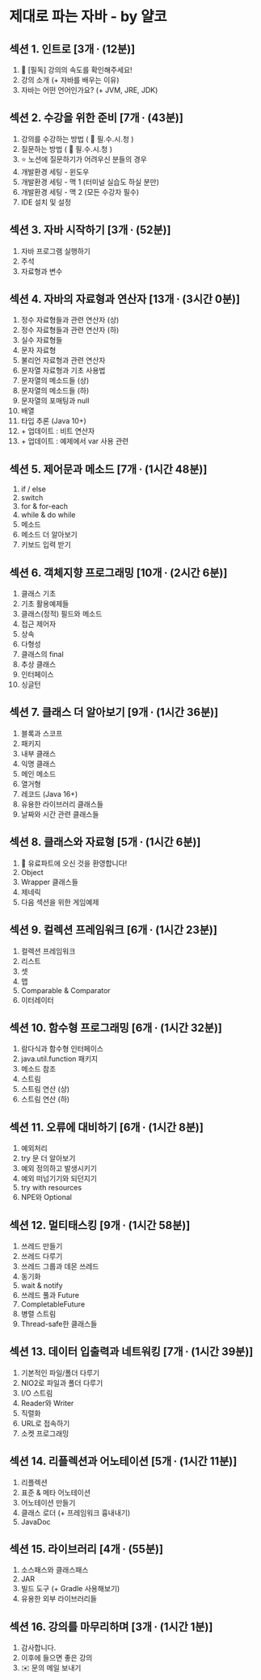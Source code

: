 # 제대로 파는 자바 - by 얄코

## 섹션 1. 인트로 [3개 ∙ (12분)]

1. 🚀 [필독] 강의의 속도를 확인해주세요!
2. 강의 소개 (+ 자바를 배우는 이유)
3. 자바는 어떤 언어인가요? (+ JVM, JRE, JDK)

## 섹션 2. 수강을 위한 준비 [7개 ∙ (43분)]

1. 강의를 수강하는 방법 ( 🛑 필.수.시.청 )
2. 질문하는 방법 ( 🛑 필.수.시.청 )
3. ⭐ 노션에 질문하기가 어려우신 분들의 경우
4. 개발환경 세팅 - 윈도우
5. 개발환경 세팅 - 맥 1 (터미널 실습도 하실 분만)
6. 개발환경 세팅 - 맥 2 (모든 수강자 필수)
7. IDE 설치 및 설정

## 섹션 3. 자바 시작하기 [3개 ∙ (52분)]

1. 자바 프로그램 실행하기
2. 주석
3. 자료형과 변수

## 섹션 4. 자바의 자료형과 연산자 [13개 ∙ (3시간 0분)]

1. 정수 자료형들과 관련 연산자 (상)
2. 정수 자료형들과 관련 연산자 (하)
3. 실수 자료형들
4. 문자 자료형
5. 불리언 자료형과 관련 연산자
6. 문자열 자료형과 기초 사용법
7. 문자열의 메소드들 (상)
8. 문자열의 메소드들 (하)
9. 문자열의 포매팅과 null
10. 배열
11. 타입 추론 (Java 10+)
12. \+ 업데이트 : 비트 연산자
13. \+ 업데이트 : 예제에서 var 사용 관련

## 섹션 5. 제어문과 메소드 [7개 ∙ (1시간 48분)]

1. if / else
2. switch
3. for & for-each
4. while & do while
5. 메소드
6. 메소드 더 알아보기
7. 키보드 입력 받기

## 섹션 6. 객체지향 프로그래밍 [10개 ∙ (2시간 6분)]

1. 클래스 기초
2. 기초 활용예제들
3. 클래스(정적) 필드와 메소드
4. 접근 제어자
5. 상속
6. 다형성
7. 클래스의 final
8. 추상 클래스
9. 인터페이스
10. 싱글턴

## 섹션 7. 클래스 더 알아보기 [9개 ∙ (1시간 36분)]

1. 블록과 스코프
2. 패키지
3. 내부 클래스
4. 익명 클래스
5. 메인 메소드
6. 열거형
7. 레코드 (Java 16+)
8. 유용한 라이브러리 클래스들
9. 날짜와 시간 관련 클래스들

## 섹션 8. 클래스와 자료형 [5개 ∙ (1시간 6분)]

1. 🎊 유료파트에 오신 것을 환영합니다!
2. Object
3. Wrapper 클래스들
4. 제네릭
5. 다음 섹션을 위한 게임예제

## 섹션 9. 컬렉션 프레임워크 [6개 ∙ (1시간 23분)]

1. 컬렉션 프레임워크
2. 리스트
3. 셋
4. 맵
5. Comparable & Comparator
6. 이터레이터

## 섹션 10. 함수형 프로그래밍 [6개 ∙ (1시간 32분)]

1. 람다식과 함수형 인터페이스
2. java.util.function 패키지
3. 메소드 참조
4. 스트림
5. 스트림 연산 (상)
6. 스트림 연산 (하)

## 섹션 11. 오류에 대비하기 [6개 ∙ (1시간 8분)]

1. 예외처리
2. try 문 더 알아보기
3. 예외 정의하고 발생시키기
4. 예외 떠넘기기와 되던지기
5. try with resources
6. NPE와 Optional

## 섹션 12. 멀티태스킹 [9개 ∙ (1시간 58분)]

1. 쓰레드 만들기
2. 쓰레드 다루기
3. 쓰레드 그룹과 데몬 쓰레드
4. 동기화
5. wait & notify
6. 쓰레드 풀과 Future
7. CompletableFuture
8. 병렬 스트림
9. Thread-safe한 클래스들

## 섹션 13. 데이터 입출력과 네트워킹 [7개 ∙ (1시간 39분)]

1. 기본적인 파일/폴더 다루기
2. NIO2로 파일과 폴더 다루기
3. I/O 스트림
4. Reader와 Writer
5. 직렬화
6. URL로 접속하기
7. 소켓 프로그래밍

## 섹션 14. 리플렉션과 어노테이션 [5개 ∙ (1시간 11분)]

1. 리플렉션
2. 표준 & 메타 어노테이션
3. 어노테이션 만들기
4. 클래스 로더 (+ 프레임워크 흉내내기)
5. JavaDoc

## 섹션 15. 라이브러리 [4개 ∙ (55분)]

1. 소스패스와 클래스패스
2. JAR
3. 빌드 도구 (+ Gradle 사용해보기)
4. 유용한 외부 라이브러리들

## 섹션 16. 강의를 마무리하며 [3개 ∙ (1시간 1분)]

1. 감사합니다.
2. 이후에 들으면 좋은 강의
3. ✉️ 문의 메일 보내기
